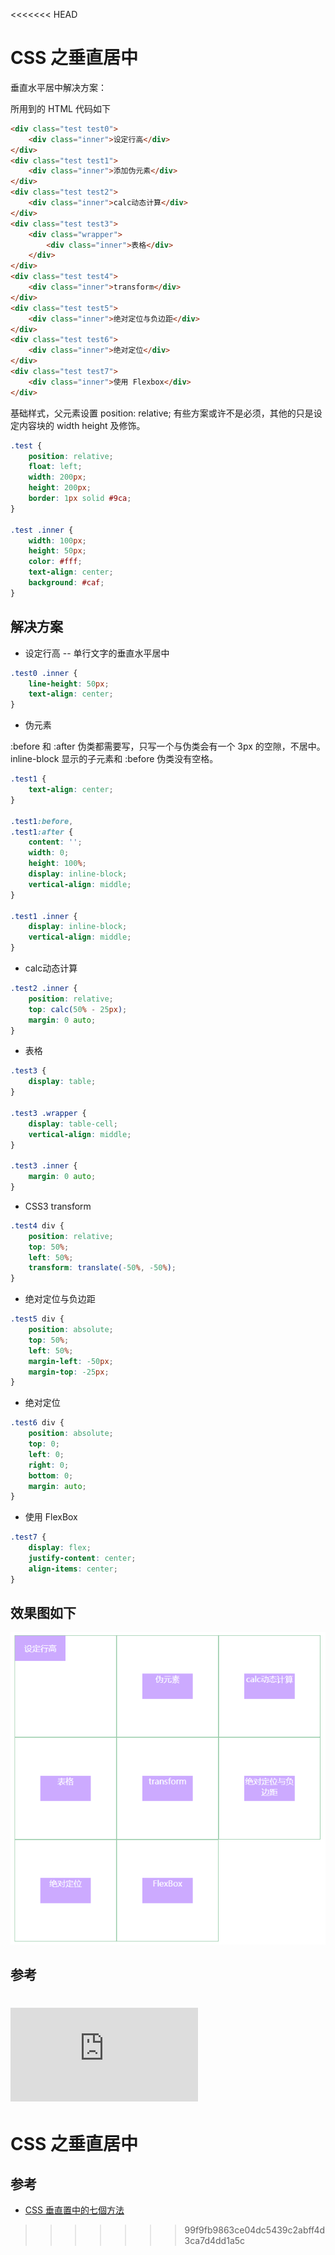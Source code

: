 <<<<<<< HEAD
# CSS 之垂直居中

垂直水平居中解决方案：

所用到的 HTML 代码如下

```html
<div class="test test0">
    <div class="inner">设定行高</div>
</div>
<div class="test test1">
    <div class="inner">添加伪元素</div>
</div>
<div class="test test2">
    <div class="inner">calc动态计算</div>
</div>
<div class="test test3">
    <div class="wrapper">
        <div class="inner">表格</div>
    </div>
</div>
<div class="test test4">
    <div class="inner">transform</div>
</div>
<div class="test test5">
    <div class="inner">绝对定位与负边距</div>
</div>
<div class="test test6">
    <div class="inner">绝对定位</div>
</div>
<div class="test test7">
    <div class="inner">使用 Flexbox</div>
</div>
```

基础样式，父元素设置 position: relative; 有些方案或许不是必须，其他的只是设定内容块的 width height 及修饰。

```css
.test {
    position: relative;
    float: left;
    width: 200px;
    height: 200px;
    border: 1px solid #9ca;
}

.test .inner {
    width: 100px;
    height: 50px;
    color: #fff;
    text-align: center;
    background: #caf;
}
```

## 解决方案

* 设定行高 -- 单行文字的垂直水平居中

```css
.test0 .inner {
    line-height: 50px;
    text-align: center;
}
```

* 伪元素

:before 和 :after 伪类都需要写，只写一个与伪类会有一个 3px 的空隙，不居中。inline-block 显示的子元素和 :before 伪类没有空格。

```css
.test1 {
    text-align: center;
}

.test1:before,
.test1:after {
    content: '';
    width: 0;
    height: 100%;
    display: inline-block;
    vertical-align: middle;
}

.test1 .inner {
    display: inline-block;
    vertical-align: middle;
}
```

* calc动态计算

```css
.test2 .inner {
    position: relative;
    top: calc(50% - 25px);
    margin: 0 auto;
}
```

* 表格

```css
.test3 {
    display: table;
}

.test3 .wrapper {
    display: table-cell;
    vertical-align: middle;
}

.test3 .inner {
    margin: 0 auto;
}
```

* CSS3 transform

```css
.test4 div {
    position: relative;
    top: 50%;
    left: 50%;
    transform: translate(-50%, -50%);
}
```

* 绝对定位与负边距

```css
.test5 div {
    position: absolute;
    top: 50%;
    left: 50%;
    margin-left: -50px;
    margin-top: -25px;
}
```

* 绝对定位

```css
.test6 div {
    position: absolute;
    top: 0;
    left: 0;
    right: 0;
    bottom: 0;
    margin: auto;
}
```

* 使用 FlexBox

```css
.test7 {
    display: flex;
    justify-content: center;
    align-items: center;
}
```

## 效果图如下

![vertical-center](https://raw.githubusercontent.com/blusoul/article/master/basic/vertical-center/img/vertical-center.png)

## 参考

![CSS 垂直置中的七個方法](http://www.oxxostudio.tw/articles/201408/css-vertical-align.html)
=======
# CSS 之垂直居中























## 参考
* [CSS 垂直置中的七個方法](http://www.oxxostudio.tw/articles/201502/css-vertical-align-7methods.html)
>>>>>>> 99f9fb9863ce04dc5439c2abff4d3ca7d4dd1a5c
